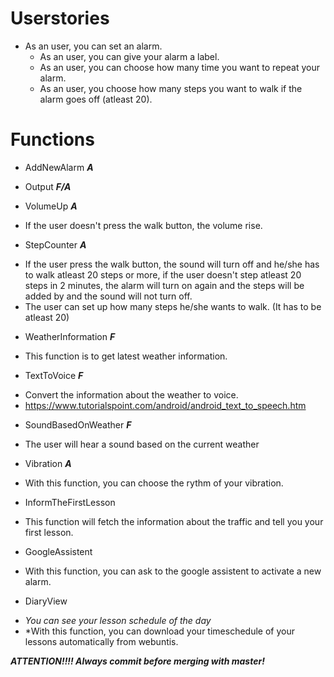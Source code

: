 # Userstories

* As an user, you can set an alarm.
  - As an user, you can give your alarm a label.
  - As an user, you can choose how many time you want to repeat your alarm.
  - As an user, you choose how many steps you want to walk if the alarm goes off (atleast 20).
  
  
# Functions

* AddNewAlarm ***A***

* Output ***F/A***

* VolumeUp ***A***
 - If the user doesn't press the walk button, the volume rise.
 
* StepCounter ***A***
 - If the user press the walk button, the sound will turn off and he/she has to walk atleast 20 steps or more, if the user doesn't step atleast 20 steps in 2 minutes, the alarm will turn on again and the steps will be added by and the sound will not turn off.
 - The user can set up how many steps he/she wants to walk. (It has to be atleast 20)
 
* WeatherInformation ***F***
 - This function is to get latest weather information.
 
 
* TextToVoice ***F***
 - Convert the information about the weather to voice. 
 - https://www.tutorialspoint.com/android/android_text_to_speech.htm
 
 
 * SoundBasedOnWeather ***F***
  - The user will hear a sound based on the current weather
  

  
 * Vibration ***A***
  - With this function, you can choose the rythm of your vibration.
  
   * InformTheFirstLesson 
  - This function will fetch the information about the traffic and tell you your first lesson.
  
  * GoogleAssistent 
  - With this function, you can ask to the google assistent to activate a new alarm.
  
  
 * DiaryView
  - *You can see your lesson schedule of the day*
  - *With this function, you can download your timeschedule of your lessons automatically from webuntis.
  
  
  ***ATTENTION!!!! Always commit before merging with master!***
 
